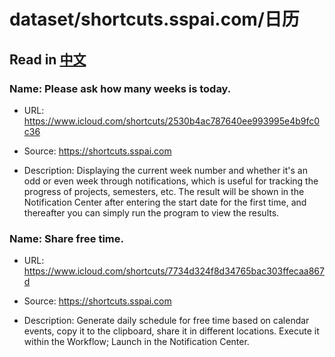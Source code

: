 # dataset/shortcuts.sspai.com/日历

## Read in [中文](README_ZH.md)

### Name: Please ask how many weeks is today.

- URL: https://www.icloud.com/shortcuts/2530b4ac787640ee993995e4b9fc0c36

- Source: https://shortcuts.sspai.com

- Description: Displaying the current week number and whether it's an odd or even week through notifications, which is useful for tracking the progress of projects, semesters, etc. The result will be shown in the Notification Center after entering the start date for the first time, and thereafter you can simply run the program to view the results.

### Name: Share free time.

- URL: https://www.icloud.com/shortcuts/7734d324f8d34765bac303ffecaa867d

- Source: https://shortcuts.sspai.com

- Description: Generate daily schedule for free time based on calendar events, copy it to the clipboard, share it in different locations. Execute it within the Workflow; Launch in the Notification Center.

